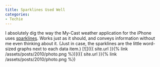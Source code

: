 ```yaml
---
title: Sparklines Used Well
categories:
- Techie
---
```


I absolutely dig the way the My-Cast weather application for the iPhone uses [sparklines](http://en.wikipedia.org/wiki/Sparkline). Works just as it should, and conveys information without me even thinking about it. (Just in case, the sparklines are the little word-sized graphs next to each data item.)
[![]({{ site.url }}{% link /assets/posts/2010/photo.png %})]({{ site.url }}{% link /assets/posts/2010/photo.png %})
